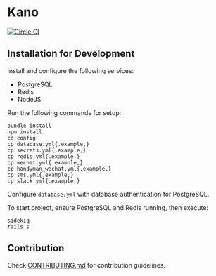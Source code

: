 # Kano
[![Circle CI](https://circleci.com/gh/nobrick/kano.svg?style=svg&circle-token=524e74c362b8210de373f211ff35129cfaaf7a7a)](https://circleci.com/gh/nobrick/kano)

## Installation for Development
Install and configure the following services:
- PostgreSQL
- Redis
- NodeJS

Run the following commands for setup:
```
bundle install
npm install
cd config
cp database.yml{.example,}
cp secrets.yml{.example,}
cp redis.yml{.example,}
cp wechat.yml{.example,}
cp handyman_wechat.yml{.example,}
cp sms.yml{.example,}
cp slack.yml{.example,}
```

Configure `database.yml` with database authentication for PostgreSQL.

To start project, ensure PostgreSQL and Redis running, then execute:
```
sidekiq
rails s
```

## Contribution
Check [CONTRIBUTING.md](https://github.com/nobrick/kano/blob/master/CONTRIBUTING.md) for contribution guidelines.
